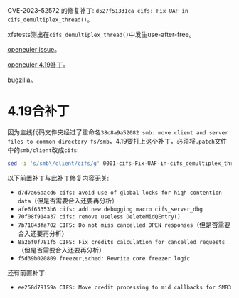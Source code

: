 CVE-2023-52572 的修复补丁: `d527f51331ca cifs: Fix UAF in cifs_demultiplex_thread()`。

xfstests测出在`cifs_demultiplex_thread()`中发生use-after-free。

[openeuler issue](https://gitee.com/src-openeuler/kernel/issues/I95AUA)。

[openeuler 4.19补丁](https://gitee.com/openeuler/kernel/pulls/5298/commits)。

[bugzilla](https://bugzilla.kernel.org/show_bug.cgi?id=219758)。

# 4.19合补丁

因为主线代码文件夹经过了重命名`38c8a9a52082 smb: move client and server files to common directory fs/smb`，4.19要打上这个补丁，必须将`.patch`文件中的`smb/client`改成`cifs`:
```sh
sed -i 's/smb\/client/cifs/g' 0001-cifs-Fix-UAF-in-cifs_demultiplex_thread.patch
```

以下前置补丁与此补丁修复内容无关:

- `d7d7a66aacd6 cifs: avoid use of global locks for high contention data`（但是否需要合入还要再分析）
- `afe6f65353b6 cifs: add new debugging macro cifs_server_dbg`
- `70f08f914a37 cifs: remove useless DeleteMidQEntry()`
- `7b71843fa702 CIFS: Do not miss cancelled OPEN responses`（但是否需要合入还要再分析）
- `8a26f0f781f5 CIFS: Fix credits calculation for cancelled requests`（但是否需要合入还要再分析）
- `f5d39b020809 freezer,sched: Rewrite core freezer logic`

还有前置补丁:

- `ee258d79159a CIFS: Move credit processing to mid callbacks for SMB3`
